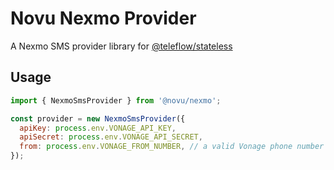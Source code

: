 # Novu Nexmo Provider

A Nexmo SMS provider library for [@teleflow/stateless](https://github.com/khulnasoft/teleflow)

## Usage

```javascript
import { NexmoSmsProvider } from '@novu/nexmo';

const provider = new NexmoSmsProvider({
  apiKey: process.env.VONAGE_API_KEY,
  apiSecret: process.env.VONAGE_API_SECRET,
  from: process.env.VONAGE_FROM_NUMBER, // a valid Vonage phone number
});
```
